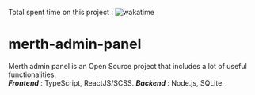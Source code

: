 Total spent time on this project : ![wakatime](https://wakatime.com/badge/user/22717cb1-1a2e-449e-b96d-c321b32d6ccf/project/a69b143c-4f07-4e4c-82d8-75bb7d487366.svg)

# merth-admin-panel
Merth admin panel is an Open Source project that includes a lot of useful functionalities.    
_**Frontend**_ :  TypeScript, ReactJS/SCSS. _**Backend**_ : Node.js, SQLite.


